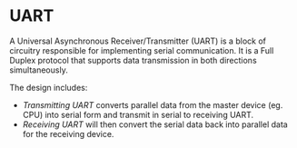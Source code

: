 # UART
A Universal Asynchronous Receiver/Transmitter (UART) is a block of circuitry responsible for implementing serial communication. It is a Full Duplex protocol that supports data transmission in both directions
simultaneously.

The design includes:
* _Transmitting UART_ converts parallel data from the master device (eg. CPU) into serial form and transmit in serial to receiving UART.
* _Receiving UART_ will then convert the serial data back into parallel data for the receiving device.
